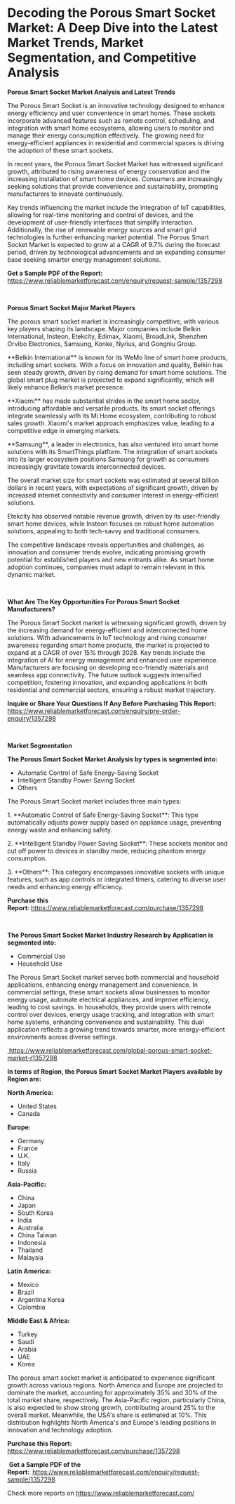 <p><h1>Decoding the Porous Smart Socket Market: A Deep Dive into the Latest Market Trends, Market Segmentation, and Competitive Analysis</h1></p><p><strong>Porous Smart Socket Market Analysis and Latest Trends</strong></p>
<p><p>The Porous Smart Socket is an innovative technology designed to enhance energy efficiency and user convenience in smart homes. These sockets incorporate advanced features such as remote control, scheduling, and integration with smart home ecosystems, allowing users to monitor and manage their energy consumption effectively. The growing need for energy-efficient appliances in residential and commercial spaces is driving the adoption of these smart sockets.</p><p>In recent years, the Porous Smart Socket Market has witnessed significant growth, attributed to rising awareness of energy conservation and the increasing installation of smart home devices. Consumers are increasingly seeking solutions that provide convenience and sustainability, prompting manufacturers to innovate continuously.</p><p>Key trends influencing the market include the integration of IoT capabilities, allowing for real-time monitoring and control of devices, and the development of user-friendly interfaces that simplify interaction. Additionally, the rise of renewable energy sources and smart grid technologies is further enhancing market potential. The Porous Smart Socket Market is expected to grow at a CAGR of 9.7% during the forecast period, driven by technological advancements and an expanding consumer base seeking smarter energy management solutions.</p></p>
<p><strong>Get a Sample PDF of the Report:&nbsp;</strong> <a href="https://www.reliablemarketforecast.com/enquiry/request-sample/1357298?utm_campaign=3324&utm_medium=2&utm_source=Github&utm_content=ia&utm_term=05042025&utm_id=porous-smart-socket">https://www.reliablemarketforecast.com/enquiry/request-sample/1357298</a></p>
<p>&nbsp;</p>
<p><strong>Porous Smart Socket Major Market Players</strong></p>
<p><p>The porous smart socket market is increasingly competitive, with various key players shaping its landscape. Major companies include Belkin International, Insteon, Etekcity, Edimax, Xiaomi, BroadLink, Shenzhen Orvibo Electronics, Samsung, Konke, Nyrius, and Gongniu Group. </p><p>**Belkin International** is known for its WeMo line of smart home products, including smart sockets. With a focus on innovation and quality, Belkin has seen steady growth, driven by rising demand for smart home solutions. The global smart plug market is projected to expand significantly, which will likely enhance Belkin’s market presence.</p><p>**Xiaomi** has made substantial strides in the smart home sector, introducing affordable and versatile products. Its smart socket offerings integrate seamlessly with its Mi Home ecosystem, contributing to robust sales growth. Xiaomi's market approach emphasizes value, leading to a competitive edge in emerging markets.</p><p>**Samsung**, a leader in electronics, has also ventured into smart home solutions with its SmartThings platform. The integration of smart sockets into its larger ecosystem positions Samsung for growth as consumers increasingly gravitate towards interconnected devices.</p><p>The overall market size for smart sockets was estimated at several billion dollars in recent years, with expectations of significant growth, driven by increased internet connectivity and consumer interest in energy-efficient solutions. </p><p>Etekcity has observed notable revenue growth, driven by its user-friendly smart home devices, while Insteon focuses on robust home automation solutions, appealing to both tech-savvy and traditional consumers. </p><p>The competitive landscape reveals opportunities and challenges, as innovation and consumer trends evolve, indicating promising growth potential for established players and new entrants alike. As smart home adoption continues, companies must adapt to remain relevant in this dynamic market.</p></p>
<p>&nbsp;</p>
<p><strong>What Are The Key Opportunities For Porous Smart Socket Manufacturers?</strong></p>
<p><p>The Porous Smart Socket market is witnessing significant growth, driven by the increasing demand for energy-efficient and interconnected home solutions. With advancements in IoT technology and rising consumer awareness regarding smart home products, the market is projected to expand at a CAGR of over 15% through 2028. Key trends include the integration of AI for energy management and enhanced user experience. Manufacturers are focusing on developing eco-friendly materials and seamless app connectivity. The future outlook suggests intensified competition, fostering innovation, and expanding applications in both residential and commercial sectors, ensuring a robust market trajectory.</p></p>
<p><strong>Inquire or Share Your Questions If Any Before Purchasing This Report:</strong> <a href="https://www.reliablemarketforecast.com/enquiry/pre-order-enquiry/1357298?utm_campaign=3324&utm_medium=2&utm_source=Github&utm_content=ia&utm_term=05042025&utm_id=porous-smart-socket">https://www.reliablemarketforecast.com/enquiry/pre-order-enquiry/1357298</a></p>
<p>&nbsp;</p>
<p><strong>Market Segmentation</strong></p>
<p><strong>The Porous Smart Socket Market Analysis by types is segmented into:</strong></p>
<p><ul><li>Automatic Control of Safe Energy-Saving Socket</li><li>Intelligent Standby Power Saving Socket</li><li>Others</li></ul></p>
<p><p>The Porous Smart Socket market includes three main types: </p><p>1. **Automatic Control of Safe Energy-Saving Socket**: This type automatically adjusts power supply based on appliance usage, preventing energy waste and enhancing safety.</p><p>2. **Intelligent Standby Power Saving Socket**: These sockets monitor and cut off power to devices in standby mode, reducing phantom energy consumption.</p><p>3. **Others**: This category encompasses innovative sockets with unique features, such as app controls or integrated timers, catering to diverse user needs and enhancing energy efficiency.</p></p>
<p><strong>Purchase this Report:&nbsp;</strong><a href="https://www.reliablemarketforecast.com/purchase/1357298?utm_campaign=3324&utm_medium=2&utm_source=Github&utm_content=ia&utm_term=05042025&utm_id=porous-smart-socket">https://www.reliablemarketforecast.com/purchase/1357298</a></p>
<p>&nbsp;</p>
<p><strong>The Porous Smart Socket Market Industry Research by Application is segmented into:</strong></p>
<p><ul><li>Commercial Use</li><li>Household Use</li></ul></p>
<p><p>The Porous Smart Socket market serves both commercial and household applications, enhancing energy management and convenience. In commercial settings, these smart sockets allow businesses to monitor energy usage, automate electrical appliances, and improve efficiency, leading to cost savings. In households, they provide users with remote control over devices, energy usage tracking, and integration with smart home systems, enhancing convenience and sustainability. This dual application reflects a growing trend towards smarter, more energy-efficient environments across diverse settings.</p></p>
<p><a href="https://www.reliablemarketforecast.com/global-porous-smart-socket-market-r1357298?utm_campaign=3324&utm_medium=2&utm_source=Github&utm_content=ia&utm_term=05042025&utm_id=porous-smart-socket">&nbsp;https://www.reliablemarketforecast.com/global-porous-smart-socket-market-r1357298</a></p>
<p><strong>In terms of Region, the Porous Smart Socket Market Players available by Region are:</strong></p>
<p>
    <p> <strong> North America: </strong>
        <ul>
            <li>United States</li>
            <li>Canada</li>
        </ul>
        </p> 
    <p> <strong> Europe: </strong>
        <ul>
            <li>Germany</li>
            <li>France</li>
            <li>U.K.</li>
            <li>Italy</li>
            <li>Russia</li>
        </ul>
        </p> 
    <p> <strong> Asia-Pacific: </strong>
        <ul>
            <li>China</li>
            <li>Japan</li>
            <li>South Korea</li>
            <li>India</li>
            <li>Australia</li>
            <li>China Taiwan</li>
            <li>Indonesia</li>
            <li>Thailand</li>
            <li>Malaysia</li>
        </ul>
        </p> 
    <p> <strong> Latin America: </strong>
        <ul>
            <li>Mexico</li>
            <li>Brazil</li>
            <li>Argentina Korea</li>
            <li>Colombia</li>
        </ul>
        </p> 
    <p> <strong> Middle East & Africa: </strong>
        <ul>
            <li>Turkey</li>
            <li>Saudi</li>
            <li>Arabia</li>
            <li>UAE</li>
            <li>Korea</li>
        </ul>
    </p>
    </p>
<p><p>The porous smart socket market is anticipated to experience significant growth across various regions. North America and Europe are projected to dominate the market, accounting for approximately 35% and 30% of the total market share, respectively. The Asia-Pacific region, particularly China, is also expected to show strong growth, contributing around 25% to the overall market. Meanwhile, the USA's share is estimated at 10%. This distribution highlights North America's and Europe's leading positions in innovation and technology adoption.</p></p>
<p><strong>Purchase this Report: </strong><a href="https://www.reliablemarketforecast.com/purchase/1357298?utm_campaign=3324&utm_medium=2&utm_source=Github&utm_content=ia&utm_term=05042025&utm_id=porous-smart-socket">https://www.reliablemarketforecast.com/purchase/1357298</a></p>
<p>&nbsp;<strong>Get a Sample PDF of the Report:&nbsp;&nbsp;</strong><a href="https://www.reliablemarketforecast.com/enquiry/request-sample/1357298?utm_campaign=3324&utm_medium=2&utm_source=Github&utm_content=ia&utm_term=05042025&utm_id=porous-smart-socket">https://www.reliablemarketforecast.com/enquiry/request-sample/1357298</a></p>
<p><strong></strong></p>
<p>Check more reports on <a href="https://www.reliablemarketforecast.com/?utm_campaign=3324&utm_medium=2&utm_source=Github&utm_content=ia&utm_term=05042025&utm_id=porous-smart-socket">https://www.reliablemarketforecast.com/</a></p>